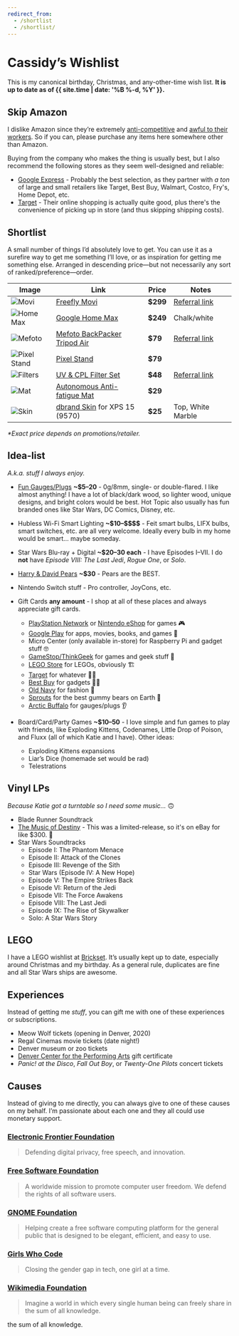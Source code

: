 ```yaml
---
redirect_from:
  - /shortlist
  - /shortlist/
---
```

# Cassidy’s Wishlist

This is my canonical birthday, Christmas, and any-other-time wish list. **It is
up to date as of {{ site.time | date: '%B %-d, %Y' }}.**

## Skip Amazon

I dislike Amazon since they’re extremely [anti-competitive](https://www.yalelawjournal.org/note/amazons-antitrust-paradox) and [awful to their workers](https://gizmodo.com/reminder-amazon-treats-its-employees-like-shit-1792642652). So if you can, please purchase any items here somewhere other than Amazon.

Buying from the company who makes the thing is usually best, but I also recommend the following stores as they seem well-designed and reliable:
- [Google Express](https://express.google.com/) - Probably the best selection, as they partner with _a ton_ of large and small retailers like Target, Best Buy, Walmart, Costco, Fry's, Home Depot, etc.
- [Target](https://target.com) - Their online shopping is actually quite good, plus there's the convenience of picking up in store (and thus skipping shipping costs).

## Shortlist

A small number <!--(3–7)--> of things I’d absolutely love to get. You can use it as a surefire way to get me something I’ll love, or as inspiration for getting me something else. Arranged in descending price—but not necessarily any sort of ranked/preference—order.

| Image | Link | Price | Notes |
|-------|------|-------|-------|
| ![Movi](/images/movi.jpg) | [Freefly Movi](https://www.shopmoment.com/shop/freefly-movi) | **$299** | [Referral link](https://www.shopmoment.com/shop?tap_a=30146-d3ce98&tap_s=363496-01e37a&utm_medium=referral&utm_source=ambassador&utm_campaign=Moment%2BReferral%2BProgram&utm_content=cassidyblaede) |
| ![Home Max](/images/max.png) | [Google Home Max](https://store.google.com/product/google_home_max) | **$249** | Chalk/white |
| ![Mefoto](/images/mefoto.jpg) | [Mefoto BackPacker Tripod Air](https://www.shopmoment.com/shop/mefoto-backpacker-tripod-air-black) | **$79** | [Referral link](https://www.shopmoment.com/shop?tap_a=30146-d3ce98&tap_s=363496-01e37a&utm_medium=referral&utm_source=ambassador&utm_campaign=Moment%2BReferral%2BProgram&utm_content=cassidyblaede) |
| ![Pixel Stand](/images/pixel-stand.png) | [Pixel Stand](https://store.google.com/us/product/pixel_stand) | **$79** | |
| ![Filters](/images/uv-cpl-filters.jpg) | [UV & CPL Filter Set](https://www.shopmoment.com/shop/duet-filter-set-uv-cpl-filter) | **$48** | [Referral link](https://www.shopmoment.com/shop?tap_a=30146-d3ce98&tap_s=363496-01e37a&utm_medium=referral&utm_source=ambassador&utm_campaign=Moment%2BReferral%2BProgram&utm_content=cassidyblaede) |
| ![Mat](/images/mat.jpg) | [Autonomous Anti-fatigue Mat](https://www.autonomous.ai/office-accessories/anti-fatigue-mat) | **$29** |  |
| ![Skin](/images/dbrand.png) | [dbrand Skin](https://dbrand.com/shop/dell-xps-15-skins-9570) for XPS 15 (9570) | **$25** | Top, White Marble |

<!--
| ![](/images/) | []() | **$** |  |
| ![Pi](/images/pi3b.jpg) | [Raspberry Pi 4](https://www.raspberrypi.org/products/raspberry-pi-4-model-b/) | **$55** | Model B (the only model), 4 GB RAM, no power adapter or accessories needed |
| ![UPS](/images/ups.jpg) | UPS/Battery Back-Up System | **$100+**\* | I think around 1000VA or more |
| ![Pi Camera](/images/pi-camera.jpg) | [RasPi Camera Module V2](http://www.microcenter.com/product/465935/Raspberry_Pi_Camera_Module_V2) | **$25** | |
-->

_\*Exact price depends on promotions/retailer._

## Idea-list

_A.k.a. stuff I always enjoy._

* [Fun Gauges/Plugs](https://arcticbuffalo.com/collections/0g-8mm-filter) **~$5–20** - 0g/8mm, single- or double-flared. I like almost anything! I have a lot of black/dark wood, so lighter wood, unique designs, and bright colors would be best. Hot Topic also usually has fun branded ones like Star Wars, DC Comics, Disney, etc.

* Hubless Wi-Fi Smart Lighting **~$10–\$\$\$\$** - Feit smart bulbs, LIFX bulbs, smart switches, etc. are all very welcome. Ideally every bulb in my home would be smart… maybe someday.

* Star Wars Blu-ray + Digital **~$20–30 each** - I have Episodes I–VII. I do **not** have _Episode VIII: The Last Jedi_, _Rogue One_, or _Solo_.

* [Harry &amp; David Pears](https://www.harryanddavid.com/h/fruit-gift/pears) **~$30** - Pears are the BEST.


<!--
* [Wikimedia clothing](https://store.wikimedia.org/collections/men) **$18–40** - Anything there! I like all the designs and I like supporting Wikimedia.

* [Threadless Tees and Tanks](https://www.threadless.com) **~$10–30** - Men’s Large. Anything nerdy or fun or cool.

* Short-sleeve tri-blend tees **~$9-20** - Men’s Large. Some sort of oatmeal color, anything heather, or any bright/saturated colors. Crew or v-neck. Generally I like bright colors, plain or simple patterns, and buttonless/pocket-less. Old Navy is a good bet, but basically any place with men’s clothes works.

* [MKBHD tees](http://shop.mkbhd.com) - Basically anything you think looks cool or that I would like. Men's large.
-->

* Nintendo Switch stuff - Pro controller, JoyCons, etc.

<!--
* Funko Pop! Star Wars bobbleheads. Ones I really want:
  - Jyn Erso
  - Boushh Leia
  - Death Trooper
  - Scarif Stormtrooper
-->

* Gift Cards **any amount** - I shop at all of these places and always appreciate gift cards.
  * [PlayStation Network](https://www.playstation.com/en-us/explore/playstationnetwork/psn-cards/) or [Nintendo eShop](https://www.nintendo.com/giftcards) for games 🎮
  * [Google Play](https://play.google.com/intl/en_us/about/giftcards/) for apps, movies, books, and games 📱
  * Micro Center (only available in-store) for Raspberry Pi and gadget stuff 🤓
  * [GameStop/ThinkGeek](https://www.gamestop.com/gift-cards) for games and geek stuff 🎲
  * [LEGO Store](https://shop.lego.com/en-US/Give-Gift-Card) for LEGOs, obviously 🏗
  * [Target](https://www.target.com/c/target-giftcards/all-occasions/-/N-5xsxtZ5rxa0) for whatever 🤷‍♂️
  * [Best Buy](https://www.bestbuy.com/site/electronics/gift-cards/cat09000.c?id=cat09000#/) for gadgets 👨‍💻
  * [Old Navy](http://oldnavy.gap.com/customerService/info.do?cid=35433) for fashion 🕺
  * [Sprouts](https://www.sprouts.com/giftcards) for the best gummy bears on Earth 👅
  * [Arctic Buffalo](https://arcticbuffalo.com/collections/gift-options/products/gift-card?variant=1040675312) for gauges/plugs 👂

* Board/Card/Party Games **~$10–50** - I love simple and fun games to play with friends, like Exploding Kittens, Codenames, Little Drop of Poison, and Fluxx (all of which Katie and I have). Other ideas:
  * Exploding Kittens expansions
  * Liar’s Dice (homemade set would be rad)
  * Telestrations

## Vinyl LPs

_Because Katie got a turntable so I need some music…_ 🙃️

- Blade Runner Soundtrack
- [The Music of Destiny](https://bungiestore.com/products/the-music-of-destiny-volume-i-limited-edition-collectors-vinyl-box-set) - This was a limited-release, so it's on eBay for like $300. 😬️
- Star Wars Soundtracks
  - Episode I: The Phantom Menace
  - Episode II: Attack of the Clones
  - Episode III: Revenge of the Sith
  - Star Wars (Episode IV: A New Hope)
  - Episode V: The Empire Strikes Back
  - Episode VI: Return of the Jedi
  - Episode VII: The Force Awakens
  - Episode VIII: The Last Jedi
  - Episode IX: The Rise of Skywalker
  - Solo: A Star Wars Story

## LEGO

I have a LEGO wishlist at [Brickset](http://brickset.com/sets/wantedby-cassidyjames). It’s usually kept up to date, especially around Christmas and my birthday. As a general rule, duplicates are fine and all Star Wars ships are awesome.

## Experiences

Instead of getting me _stuff_, you can gift me with one of these experiences or subscriptions.

* Meow Wolf tickets (opening in Denver, 2020)
* Regal Cinemas movie tickets (date night!)
* Denver museum or zoo tickets
* [Denver Center for the Performing Arts](https://denvercenter.org) gift certificate
* _Panic! at the Disco_, _Fall Out Boy_, or _Twenty-One Pilots_ concert tickets

## Causes

Instead of giving to me directly, you can always give to one of these causes on my behalf. I’m passionate about each one and they all could use monetary support.

### [Electronic Frontier Foundation](https://www.eff.org/)

>Defending digital privacy, free speech, and innovation.

### [Free Software Foundation](http://www.fsf.org/)

>A worldwide mission to promote computer user freedom. We defend the rights of all software users.

### [GNOME Foundation](https://www.gnome.org/support-gnome/donate/)

>Helping create a free software computing platform for the general public that is designed to be elegant, efficient, and easy to use.

### [Girls Who Code](https://girlswhocode.com/)

>Closing the gender gap in tech, one girl at a time.

### [Wikimedia Foundation](https://wikimediafoundation.org/)

>Imagine a world in which every single human being can freely share in the sum of all knowledge.

the sum of all knowledge.

